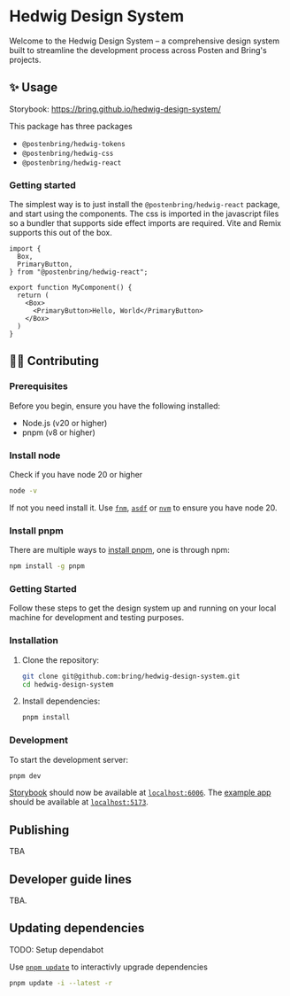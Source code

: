 # Hedwig Design System

Welcome to the Hedwig Design System – a comprehensive design system built to streamline the development process across Posten and Bring's projects.

## ✨ Usage

Storybook: https://bring.github.io/hedwig-design-system/

This package has three packages

- `@postenbring/hedwig-tokens`
- `@postenbring/hedwig-css`
- `@postenbring/hedwig-react`

### Getting started

The simplest way is to just install the `@postenbring/hedwig-react` package, and start using the components. The css is imported in the javascript files so a bundler that supports side effect imports are required. Vite and Remix supports this out of the box.

```tsx
import {
  Box,
  PrimaryButton,
} from "@postenbring/hedwig-react";

export function MyComponent() {
  return (
    <Box>
      <PrimaryButton>Hello, World</PrimaryButton>
    </Box>
  )
}
```

## 🧑‍💻 Contributing

### Prerequisites

Before you begin, ensure you have the following installed:

- Node.js (v20 or higher)
- pnpm (v8 or higher)

### Install node

Check if you have node 20 or higher

```bash
node -v
```

If not you need install it. Use [`fnm`](https://github.com/Schniz/fnm), [`asdf`](https://github.com/asdf-vm/asdf) or [`nvm`](https://github.com/nvm-sh/nvm) to ensure you have node 20.

### Install pnpm

There are multiple ways to [install pnpm](https://pnpm.io/installation), one is through npm:

```bash
npm install -g pnpm
```

### Getting Started

Follow these steps to get the design system up and running on your local machine for development and testing purposes.

### Installation

1. Clone the repository:
   ```bash
   git clone git@github.com:bring/hedwig-design-system.git
   cd hedwig-design-system
   ```
2. Install dependencies:
   ```bash
   pnpm install
   ```

### Development

To start the development server:

```bash
pnpm dev
```

[Storybook](https://storybook.js.org/) should now be available at [`localhost:6006`](http://localhost:6006). The [example app](apps/example/) should be available at [`localhost:5173`](http://localhost:5173).

## Publishing

TBA

## Developer guide lines

TBA.

## Updating dependencies

TODO: Setup dependabot

Use [`pnpm update`](https://pnpm.io/cli/update) to interactivly upgrade dependencies

```bash
pnpm update -i --latest -r
```
